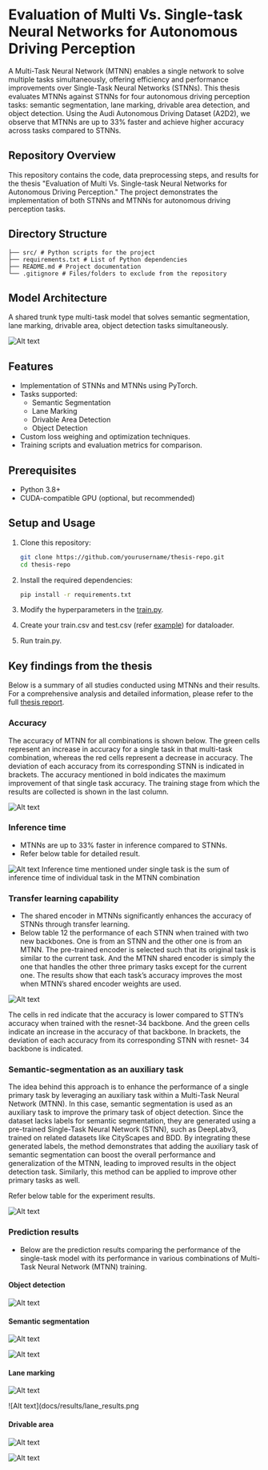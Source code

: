# Evaluation of Multi Vs. Single-task Neural Networks for Autonomous Driving Perception

A Multi-Task Neural Network (MTNN) enables a single network to solve multiple tasks simultaneously, offering efficiency
and performance improvements over Single-Task Neural Networks (STNNs). This thesis evaluates MTNNs against STNNs for
four autonomous driving perception tasks: semantic segmentation, lane marking, drivable area detection, and object
detection. Using the Audi Autonomous Driving Dataset (A2D2), we observe that MTNNs are up to 33% faster and achieve
higher accuracy across tasks compared to STNNs.

## Repository Overview

This repository contains the code, data preprocessing steps, and results for the thesis "Evaluation of Multi Vs.
Single-task Neural Networks for Autonomous Driving Perception." The project demonstrates the implementation of both
STNNs and MTNNs for autonomous driving perception tasks.

## Directory Structure

```
├── src/ # Python scripts for the project 
├── requirements.txt # List of Python dependencies 
├── README.md # Project documentation 
└── .gitignore # Files/folders to exclude from the repository
```

## Model Architecture

A shared trunk type multi-task model that solves semantic segmentation, lane marking, drivable area, object detection
tasks simultaneously.

![Alt text](docs/MTNN_architecture.png "MTNN Architecture")

## Features

- Implementation of STNNs and MTNNs using PyTorch.
- Tasks supported:
    - Semantic Segmentation
    - Lane Marking
    - Drivable Area Detection
    - Object Detection
- Custom loss weighing and optimization techniques.
- Training scripts and evaluation metrics for comparison.

## Prerequisites

- Python 3.8+
- CUDA-compatible GPU (optional, but recommended)

## Setup and Usage

1. Clone this repository:
   ```bash
   git clone https://github.com/yourusername/thesis-repo.git
   cd thesis-repo

2. Install the required dependencies:
   ```bash
   pip install -r requirements.txt
   ``` 

3. Modify the hyperparameters in the [train.py](src/train.py).
4. Create your train.csv and test.csv (refer [example](src/sample_csv/sample.csv)) for dataloader.
5. Run train.py.

## Key findings from the thesis

Below is a summary of all studies conducted using MTNNs and their results. For a comprehensive analysis and detailed
information, please refer to the full [thesis report](Thesis_report.pdf).

### Accuracy

The accuracy of MTNN for all combinations is shown below. The green cells represent an increase in accuracy for a single
task in that multi-task combination, whereas the red cells represent a decrease in accuracy. The deviation of each
accuracy from its corresponding STNN is indicated in brackets. The accuracy mentioned in bold indicates the maximum
improvement of that single task accuracy. The training stage from which the results are collected is shown in the last
column.

![Alt text](docs/MTNN_results.png "MTNN results")

### Inference time

- MTNNs are up to 33% faster in inference compared to STNNs.
- Refer below table for detailed result.

![Alt text](docs/MTNN_inference.png "MTNN results")
Inference time mentioned under single task is the sum of inference time of individual task in the MTNN combination

### Transfer learning capability

- The shared encoder in MTNNs significantly enhances the accuracy of STNNs through transfer learning.
- Below table 12 the performance of each STNN when trained with two new backbones. One is from an STNN and the other one
  is from an MTNN. The pre-trained encoder is selected such that its original task is similar to the current task. And
  the MTNN shared encoder is simply the one that handles the other three primary tasks except for the current one. The
  results show that each task’s accuracy improves the most when MTNN’s shared encoder weights are used.

![Alt text](docs/MTNN_Transfer_learning.png "MTNN results")

The cells in red indicate that the accuracy is lower compared to STTN’s accuracy when trained with the resnet-34
backbone. And the green cells indicate an increase in the accuracy of that backbone. In brackets, the deviation of each
accuracy from its corresponding STNN with resnet- 34 backbone is indicated.

### Semantic-segmentation as an auxiliary task

The idea behind this approach is to enhance the performance of a single primary task by leveraging an auxiliary task
within a Multi-Task Neural Network (MTNN). In this case, semantic segmentation is used as an auxiliary task to improve
the primary task of object detection. Since the dataset lacks labels for semantic segmentation, they are generated using
a pre-trained Single-Task Neural Network (STNN), such as DeepLabv3, trained on related datasets like CityScapes and BDD.
By integrating these generated labels, the method demonstrates that adding the auxiliary task of semantic segmentation
can boost the overall performance and generalization of the MTNN, leading to improved results in the object detection
task. Similarly, this method can be applied to improve other primary tasks as well.

Refer below table for the experiment results.

![Alt text](docs/MTNN_auxilliary.png "MTNN results")

### Prediction results

- Below are the prediction results comparing the performance of the single-task model with its performance in various
  combinations of Multi-Task Neural Network (MTNN) training.

#### Object detection 

![Alt text](docs/results/det_results.png "MTNN det predictions")

#### Semantic segmentation

![Alt text](docs/results/sem_gt_image.png "MTNN sem predictions")

![Alt text](docs/results/sem_results.png "MTNN sem predictions")

#### Lane marking

![Alt text](docs/results/lane_gt_image.png "MTNN sem predictions")

![Alt text](docs/results/lane_results.png 

#### Drivable area

![Alt text](docs/results/drivable_gt_image.png "MTNN sem predictions")

![Alt text](docs/results/drivable_results.png "MTNN sem predictions")









